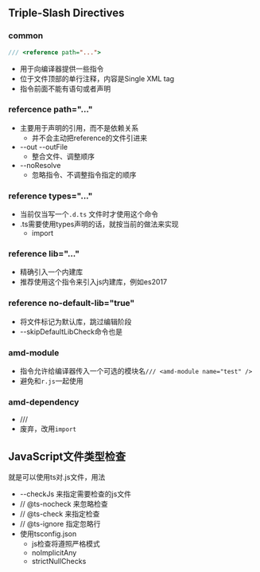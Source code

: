 ## Triple-Slash Directives

### common

```javascript
/// <reference path="...">
```

- 用于向编译器提供一些指令
- 位于文件顶部的单行注释，内容是Single XML tag
- 指令前面不能有语句或者声明


### refercence path="..."

- 主要用于声明的引用，而不是依赖关系
	- 并不会主动把reference的文件引进来
- --out --outFile
	- 整合文件、调整顺序
- --noResolve
	- 忽略指令、不调整指令指定的顺序

### reference types="..."

- 当前仅当写一个`.d.ts` 文件时才使用这个命令
- .ts需要使用types声明的话，就按当前的做法来实现
	- import

### reference lib="..."

- 精确引入一个内建库
- 推荐使用这个指令来引入js内建库，例如es2017

### reference no-default-lib="true"

- 将文件标记为默认库，跳过编辑阶段
- --skipDefaultLibCheck命令也是

### amd-module

- 指令允许给编译器传入一个可选的模块名`/// <amd-module name="test" />`
- 避免和`r.js`一起使用

### amd-dependency

- /// <amd-dependency />
- 废弃，改用`import`


## JavaScript文件类型检查

就是可以使用ts对.js文件，用法

- --checkJs 来指定需要检查的js文件
- // @ts-nocheck 来忽略检查
- // @ts-check 来指定检查
- // @ts-ignore 指定忽略行
- 使用tsconfig.json
    - js检查将遵照严格模式
    - noImplicitAny
    - strictNullChecks